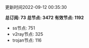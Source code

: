 更新时间2022-09-12 00:35:30

**总订阅: 73**
**总节点: 3472**
**有效节点: 1192**
- ss节点: 751
- v2ray节点: 325
- trojan节点: 116
